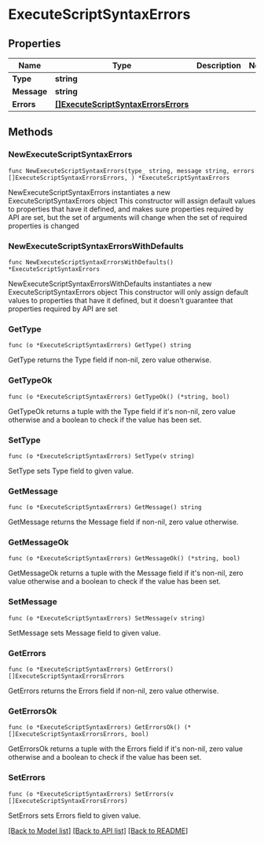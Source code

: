 # ExecuteScriptSyntaxErrors

## Properties

Name | Type | Description | Notes
------------ | ------------- | ------------- | -------------
**Type** | **string** |  | 
**Message** | **string** |  | 
**Errors** | [**[]ExecuteScriptSyntaxErrorsErrors**](ExecuteScriptSyntaxErrorsErrors.md) |  | 

## Methods

### NewExecuteScriptSyntaxErrors

`func NewExecuteScriptSyntaxErrors(type_ string, message string, errors []ExecuteScriptSyntaxErrorsErrors, ) *ExecuteScriptSyntaxErrors`

NewExecuteScriptSyntaxErrors instantiates a new ExecuteScriptSyntaxErrors object
This constructor will assign default values to properties that have it defined,
and makes sure properties required by API are set, but the set of arguments
will change when the set of required properties is changed

### NewExecuteScriptSyntaxErrorsWithDefaults

`func NewExecuteScriptSyntaxErrorsWithDefaults() *ExecuteScriptSyntaxErrors`

NewExecuteScriptSyntaxErrorsWithDefaults instantiates a new ExecuteScriptSyntaxErrors object
This constructor will only assign default values to properties that have it defined,
but it doesn't guarantee that properties required by API are set

### GetType

`func (o *ExecuteScriptSyntaxErrors) GetType() string`

GetType returns the Type field if non-nil, zero value otherwise.

### GetTypeOk

`func (o *ExecuteScriptSyntaxErrors) GetTypeOk() (*string, bool)`

GetTypeOk returns a tuple with the Type field if it's non-nil, zero value otherwise
and a boolean to check if the value has been set.

### SetType

`func (o *ExecuteScriptSyntaxErrors) SetType(v string)`

SetType sets Type field to given value.


### GetMessage

`func (o *ExecuteScriptSyntaxErrors) GetMessage() string`

GetMessage returns the Message field if non-nil, zero value otherwise.

### GetMessageOk

`func (o *ExecuteScriptSyntaxErrors) GetMessageOk() (*string, bool)`

GetMessageOk returns a tuple with the Message field if it's non-nil, zero value otherwise
and a boolean to check if the value has been set.

### SetMessage

`func (o *ExecuteScriptSyntaxErrors) SetMessage(v string)`

SetMessage sets Message field to given value.


### GetErrors

`func (o *ExecuteScriptSyntaxErrors) GetErrors() []ExecuteScriptSyntaxErrorsErrors`

GetErrors returns the Errors field if non-nil, zero value otherwise.

### GetErrorsOk

`func (o *ExecuteScriptSyntaxErrors) GetErrorsOk() (*[]ExecuteScriptSyntaxErrorsErrors, bool)`

GetErrorsOk returns a tuple with the Errors field if it's non-nil, zero value otherwise
and a boolean to check if the value has been set.

### SetErrors

`func (o *ExecuteScriptSyntaxErrors) SetErrors(v []ExecuteScriptSyntaxErrorsErrors)`

SetErrors sets Errors field to given value.



[[Back to Model list]](../README.md#documentation-for-models) [[Back to API list]](../README.md#documentation-for-api-endpoints) [[Back to README]](../README.md)


